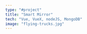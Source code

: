 ```yaml
---
type: "#project"
title: "Smart Mirror"
tech: "Vue, VueX, nodeJS, MongoDB"
image: "flying-trucks.jpg"
---
```

